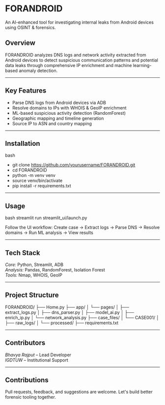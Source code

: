 # FORANDROID

An AI-enhanced tool for investigating internal leaks from Android devices using OSINT & forensics.

## Overview

FORANDROID analyzes DNS logs and network activity extracted from Android devices to detect suspicious communication patterns and potential data leaks through comprehensive IP enrichment and machine learning-based anomaly detection.

---

## Key Features

- Parse DNS logs from Android devices via ADB
- Resolve domains to IPs with WHOIS & GeoIP enrichment
- ML-based suspicious activity detection (RandomForest)
- Geographic mapping and timeline generation
- Source IP to ASN and country mapping

---

## Installation

bash
- git clone https://github.com/yourusername/FORANDROID.git
- cd FORANDROID
- python -m venv venv
- source venv/bin/activate
- pip install -r requirements.txt

---

## Usage

bash
streamlit run streamlit_ui/launch.py


Follow the UI workflow: Create case → Extract logs → Parse DNS → Resolve domains → Run ML analysis → View results

---

## Tech Stack

*Core:* Python, Streamlit, ADB  
*Analysis:* Pandas, RandomForest, Isolation Forest  
*Tools:* Nmap, WHOIS, GeoIP

---

## Project Structure

FORANDROID/
├── Home.py
├── app/
│   └── pages/
│       ├── extract_logs.py
│       ├── dns_parser.py
│       ├── model_ai.py
│       ├── enrich_ip.py
│       └── network_analysis.py
├── case_files/
│   └── CASE001/
│       ├── raw_logs/
│       └── processed/
├── requirements.txt

---

## Contributors

*Bhavya Rajput* – Lead Developer  
*IGDTUW* – Institutional Support

---

## Contributions
Pull requests, feedback, and suggestions are welcome. Let's build better forensic tooling together.
